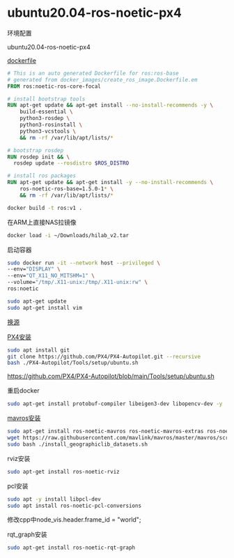# ubuntu20.04-ros-noetic-px4

环境配置

ubuntu20.04-ros-noetic-px4

[dockerfile](https://github.com/osrf/docker_images/blob/df19ab7d5993d3b78a908362cdcd1479a8e78b35/ros/noetic/ubuntu/focal/ros-base/Dockerfile)

```dockerfile
# This is an auto generated Dockerfile for ros:ros-base
# generated from docker_images/create_ros_image.Dockerfile.em
FROM ros:noetic-ros-core-focal

# install bootstrap tools
RUN apt-get update && apt-get install --no-install-recommends -y \
    build-essential \
    python3-rosdep \
    python3-rosinstall \
    python3-vcstools \
    && rm -rf /var/lib/apt/lists/*

# bootstrap rosdep
RUN rosdep init && \
  rosdep update --rosdistro $ROS_DISTRO

# install ros packages
RUN apt-get update && apt-get install -y --no-install-recommends \
    ros-noetic-ros-base=1.5.0-1* \
    && rm -rf /var/lib/apt/lists/*
```

```sh
docker build -t ros:v1 .
```

在ARM上直接NAS拉镜像
```sh
docker load -i ~/Downloads/hilab_v2.tar
```

启动容器

```sh
sudo docker run -it --network host --privileged \
--env="DISPLAY" \
--env="QT_X11_NO_MITSHM=1" \
--volume="/tmp/.X11-unix:/tmp/.X11-unix:rw" \
ros:noetic

sudo apt-get update
sudo apt-get install vim
```

[换源](https://www.yisu.com/ask/4042.html)

[PX4安装](https://docs.px4.io/main/en/dev_setup/dev_env_linux_ubuntu.html#ros-gazebo-classic)

```sh
sudo apt install git
git clone https://github.com/PX4/PX4-Autopilot.git --recursive
bash ./PX4-Autopilot/Tools/setup/ubuntu.sh
```

https://github.com/PX4/PX4-Autopilot/blob/main/Tools/setup/ubuntu.sh

重启docker

```sh
sudo apt-get install protobuf-compiler libeigen3-dev libopencv-dev -y
```

[mavros安装](https://docs.px4.io/main/en/ros/mavros_installation.html)

```sh
sudo apt-get install ros-noetic-mavros ros-noetic-mavros-extras ros-noetic-mavros-msgs
wget https://raw.githubusercontent.com/mavlink/mavros/master/mavros/scripts/install_geographiclib_datasets.sh
sudo bash ./install_geographiclib_datasets.sh   
```

rviz安装

```sh
sudo apt-get install ros-noetic-rviz
```

pcl安装

```sh
sudo apt -y install libpcl-dev
sudo apt install ros-noetic-pcl-conversions
```

修改cpp中node_vis.header.frame_id = "world";

rqt_graph安装

```sh
sudo apt-get install ros-noetic-rqt-graph
```


